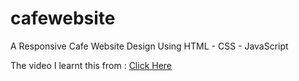 # cafewebsite
A Responsive Cafe Website Design Using HTML - CSS - JavaScript

The video I learnt this from : [Click Here](https://www.youtube.com/watch?v=TVFu4-Kd4oM&t=58s&ab_channel=Mr.WebDesigner)
